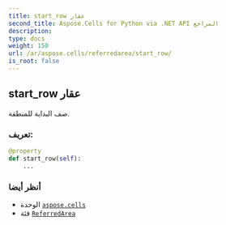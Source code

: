 ```yaml
---
title: start_row عقار
second_title: Aspose.Cells for Python via .NET API المراجع
description:
type: docs
weight: 150
url: /ar/aspose.cells/referredarea/start_row/
is_root: false
---
```

##  start_row عقار

صف البداية للمنطقة.
###  تعريف:
```python
@property
def start_row(self):
    ...
```

###  أنظر أيضا
* الوحدة [`aspose.cells`](../../)
* فئة [`ReferredArea`](/cells/python-net/ar/aspose.cells/referredarea)
